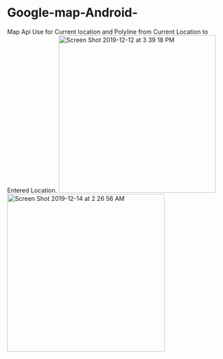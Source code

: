 # Google-map-Android-
Map Api Use for Current location and Polyline from Current Location to Entered Location.
<img width="366" alt="Screen Shot 2019-12-12 at 3 39 18 PM" src="https://user-images.githubusercontent.com/42650833/70747267-9f18f680-1cf5-11ea-89a3-af7d996577a6.png">
<img width="367" alt="Screen Shot 2019-12-14 at 2 26 56 AM" src="https://user-images.githubusercontent.com/42650833/70845211-d1bc0f80-1e19-11ea-9438-4b9d2d4dcc1a.png">
